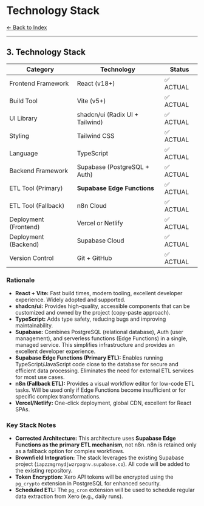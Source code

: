 # Technology Stack

[← Back to Index](index.md)

---

## 3. Technology Stack

| Category             | Technology                        | Status     |
| -------------------- | --------------------------------- | ---------- |
| Frontend Framework   | React (v18+)                      | ✅ ACTUAL  |
| Build Tool           | Vite (v5+)                        | ✅ ACTUAL  |
| UI Library           | shadcn/ui (Radix UI + Tailwind)   | ✅ ACTUAL  |
| Styling              | Tailwind CSS                      | ✅ ACTUAL  |
| Language             | TypeScript                        | ✅ ACTUAL  |
| Backend Framework    | Supabase (PostgreSQL + Auth)      | ✅ ACTUAL  |
| ETL Tool (Primary)   | **Supabase Edge Functions**       | ✅ ACTUAL  |
| ETL Tool (Fallback)  | n8n Cloud                         | ✅ ACTUAL  |
| Deployment (Frontend)| Vercel or Netlify                 | ✅ ACTUAL  |
| Deployment (Backend) | Supabase Cloud                    | ✅ ACTUAL  |
| Version Control      | Git + GitHub                      | ✅ ACTUAL  |

### Rationale

* **React + Vite:** Fast build times, modern tooling, excellent developer experience. Widely adopted and supported.
* **shadcn/ui:** Provides high-quality, accessible components that can be customized and owned by the project (copy-paste approach).
* **TypeScript:** Adds type safety, reducing bugs and improving maintainability.
* **Supabase:** Combines PostgreSQL (relational database), Auth (user management), and serverless functions (Edge Functions) in a single, managed service. This simplifies infrastructure and provides an excellent developer experience.
* **Supabase Edge Functions (Primary ETL):** Enables running TypeScript/JavaScript code close to the database for secure and efficient data processing. Eliminates the need for external ETL services for most use cases.
* **n8n (Fallback ETL):** Provides a visual workflow editor for low-code ETL tasks. Will be used only if Edge Functions become insufficient or for specific complex transformations.
* **Vercel/Netlify:** One-click deployment, global CDN, excellent for React SPAs.

### Key Stack Notes

* **Corrected Architecture:** This architecture uses **Supabase Edge Functions as the primary ETL mechanism**, not n8n. n8n is retained only as a fallback option for complex workflows.
* **Brownfield Integration:** The stack leverages the existing Supabase project (`iapzzmgrnydjwzrpxgnv.supabase.co`). All code will be added to the existing repository.
* **Token Encryption:** Xero API tokens will be encrypted using the `pg_crypto` extension in PostgreSQL for enhanced security.
* **Scheduled ETL:** The `pg_cron` extension will be used to schedule regular data extraction from Xero (e.g., daily runs).

